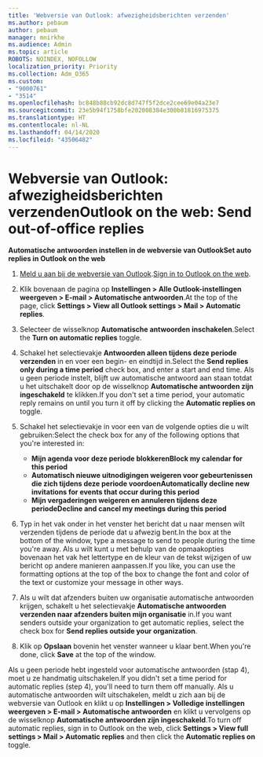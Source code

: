 ```yaml
---
title: 'Webversie van Outlook: afwezigheidsberichten verzenden'
ms.author: pebaum
author: pebaum
manager: mnirkhe
ms.audience: Admin
ms.topic: article
ROBOTS: NOINDEX, NOFOLLOW
localization_priority: Priority
ms.collection: Adm_O365
ms.custom:
- "9000761"
- "3514"
ms.openlocfilehash: bc848b88cb92dc8d747f5f2dce2cee69e04a23e7
ms.sourcegitcommit: 23e5b94f1758bfe202008384e300b81816975375
ms.translationtype: HT
ms.contentlocale: nl-NL
ms.lasthandoff: 04/14/2020
ms.locfileid: "43506482"
---
```

# <a name="outlook-on-the-web-send-out-of-office-replies"></a><span data-ttu-id="2c2d5-102">Webversie van Outlook: afwezigheidsberichten verzenden</span><span class="sxs-lookup"><span data-stu-id="2c2d5-102">Outlook on the web: Send out-of-office replies</span></span>

<span data-ttu-id="2c2d5-103">**Automatische antwoorden instellen in de webversie van Outlook**</span><span class="sxs-lookup"><span data-stu-id="2c2d5-103">**Set auto replies in Outlook on the web**</span></span>

1. <span data-ttu-id="2c2d5-104">[Meld u aan bij de webversie van Outlook](https://support.office.com/nl-NL/article/how-to-sign-in-to-outlook-on-the-web-763fab4d-0138-4814-b450-37fc286bcb79).</span><span class="sxs-lookup"><span data-stu-id="2c2d5-104">[Sign in to Outlook on the web](https://support.office.com/nl-NL/article/how-to-sign-in-to-outlook-on-the-web-763fab4d-0138-4814-b450-37fc286bcb79).</span></span>

2. <span data-ttu-id="2c2d5-105">Klik bovenaan de pagina op **Instellingen > Alle Outlook-instellingen weergeven > E-mail > Automatische antwoorden**.</span><span class="sxs-lookup"><span data-stu-id="2c2d5-105">At the top of the page, click **Settings > View all Outlook settings > Mail > Automatic replies**.</span></span>

3. <span data-ttu-id="2c2d5-106">Selecteer de wisselknop **Automatische antwoorden inschakelen**.</span><span class="sxs-lookup"><span data-stu-id="2c2d5-106">Select the **Turn on automatic replies** toggle.</span></span>

4. <span data-ttu-id="2c2d5-107">Schakel het selectievakje **Antwoorden alleen tijdens deze periode verzenden** in en voer een begin- en eindtijd in.</span><span class="sxs-lookup"><span data-stu-id="2c2d5-107">Select the **Send replies only during a time period** check box, and enter a start and end time.</span></span> <span data-ttu-id="2c2d5-108">Als u geen periode instelt, blijft uw automatische antwoord aan staan totdat u het uitschakelt door op de wisselknop **Automatische antwoorden zijn ingeschakeld** te klikken.</span><span class="sxs-lookup"><span data-stu-id="2c2d5-108">If you don't set a time period, your automatic reply remains on until you turn it off by clicking the **Automatic replies on** toggle.</span></span>

5. <span data-ttu-id="2c2d5-109">Schakel het selectievakje in voor een van de volgende opties die u wilt gebruiken:</span><span class="sxs-lookup"><span data-stu-id="2c2d5-109">Select the check box for any of the following options that you're interested in:</span></span>
    - <span data-ttu-id="2c2d5-110">**Mijn agenda voor deze periode blokkeren**</span><span class="sxs-lookup"><span data-stu-id="2c2d5-110">**Block my calendar for this period**</span></span>
    - <span data-ttu-id="2c2d5-111">**Automatisch nieuwe uitnodigingen weigeren voor gebeurtenissen die zich tijdens deze periode voordoen**</span><span class="sxs-lookup"><span data-stu-id="2c2d5-111">**Automatically decline new invitations for events that occur during this period**</span></span>
    - <span data-ttu-id="2c2d5-112">**Mijn vergaderingen weigeren en annuleren tijdens deze periode**</span><span class="sxs-lookup"><span data-stu-id="2c2d5-112">**Decline and cancel my meetings during this period**</span></span>

6. <span data-ttu-id="2c2d5-113">Typ in het vak onder in het venster het bericht dat u naar mensen wilt verzenden tijdens de periode dat u afwezig bent.</span><span class="sxs-lookup"><span data-stu-id="2c2d5-113">In the box at the bottom of the window, type a message to send to people during the time you're away.</span></span> <span data-ttu-id="2c2d5-114">Als u wilt kunt u met behulp van de opmaakopties bovenaan het vak het lettertype en de kleur van de tekst wijzigen of uw bericht op andere manieren aanpassen.</span><span class="sxs-lookup"><span data-stu-id="2c2d5-114">If you like, you can use the formatting options at the top of the box to change the font and color of the text or customize your message in other ways.</span></span>

7. <span data-ttu-id="2c2d5-115">Als u wilt dat afzenders buiten uw organisatie automatische antwoorden krijgen, schakelt u het selectievakje **Automatische antwoorden verzenden naar afzenders buiten mijn organisatie** in.</span><span class="sxs-lookup"><span data-stu-id="2c2d5-115">If you want senders outside your organization to get automatic replies, select the check box for **Send replies outside your organization**.</span></span>

8. <span data-ttu-id="2c2d5-116">Klik op **Opslaan** bovenin het venster wanneer u klaar bent.</span><span class="sxs-lookup"><span data-stu-id="2c2d5-116">When you're done, click **Save** at the top of the window.</span></span>

<span data-ttu-id="2c2d5-117">Als u geen periode hebt ingesteld voor automatische antwoorden (stap 4), moet u ze handmatig uitschakelen.</span><span class="sxs-lookup"><span data-stu-id="2c2d5-117">If you didn't set a time period for automatic replies (step 4), you'll need to turn them off manually.</span></span> <span data-ttu-id="2c2d5-118">Als u automatische antwoorden wilt uitschakelen, meldt u zich aan bij de webversie van Outlook en klikt u op **Instellingen > Volledige instellingen weergeven > E-mail > Automatische antwoorden** en klikt u vervolgens op de wisselknop **Automatische antwoorden zijn ingeschakeld**.</span><span class="sxs-lookup"><span data-stu-id="2c2d5-118">To turn off automatic replies, sign in to Outlook on the web, click **Settings > View full settings > Mail > Automatic replies** and then click the **Automatic replies on** toggle.</span></span>
